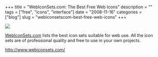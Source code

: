 +++
title = "WebIconSets.com: The Best Free Web Icons"
description = ""
tags = ["free", "icons", "interface"]
date = "2008-11-16"
categories = ["blog"]
slug = "webiconsetscom-best-free-web-icons"
+++



  <div class="notebook-screenshot"><a href="http://www.webiconsets.com/"><img src="http://media.konigi.com/bluga/wt49200d3d34b15_0.jpg"/></a></div><p><a href="http://www.webiconsets.com/">WebIconSets.com</a> lists the best icon sets suitable for web use. All the icon sets are of professional quality and free to use in your own projects.</p>
    
  <a href="http://www.webiconsets.com/">http://www.webiconsets.com/</a>
